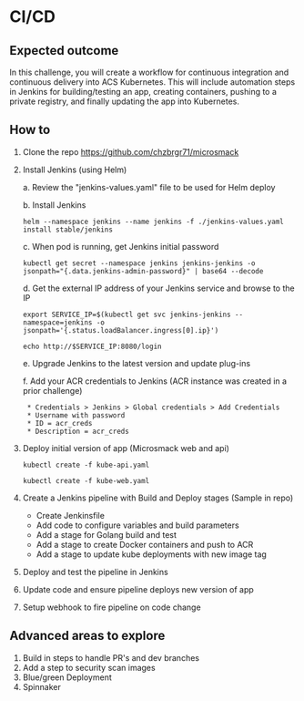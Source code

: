 # CI/CD

## Expected outcome

In this challenge, you will create a workflow for continuous integration and continuous delivery into ACS Kubernetes. This will include automation steps in Jenkins for building/testing an app, creating containers, pushing to a private registry, and finally updating the app into Kubernetes.

## How to

1. Clone the repo https://github.com/chzbrgr71/microsmack 
2. Install Jenkins (using Helm)

    a. Review the "jenkins-values.yaml" file to be used for Helm deploy

    b. Install Jenkins
    ```
    helm --namespace jenkins --name jenkins -f ./jenkins-values.yaml install stable/jenkins
    ```
    c. When pod is running, get Jenkins initial password
    ```
    kubectl get secret --namespace jenkins jenkins-jenkins -o jsonpath="{.data.jenkins-admin-password}" | base64 --decode
    ```
    d. Get the external IP address of your Jenkins service and browse to the IP
    ```
    export SERVICE_IP=$(kubectl get svc jenkins-jenkins --namespace=jenkins -o jsonpath='{.status.loadBalancer.ingress[0].ip}')

    echo http://$SERVICE_IP:8080/login
    ```
    e. Upgrade Jenkins to the latest version and update plug-ins

    f. Add your ACR credentials to Jenkins (ACR instance was created in a prior challenge)

        * Credentials > Jenkins > Global credentials > Add Credentials
        * Username with password
        * ID = acr_creds
        * Description = acr_creds

3. Deploy initial version of app (Microsmack web and api)

    ```
    kubectl create -f kube-api.yaml

    kubectl create -f kube-web.yaml
    ```

4. Create a Jenkins pipeline with Build and Deploy stages (Sample in repo)
    
    * Create Jenkinsfile
    * Add code to configure variables and build parameters
    * Add a stage for Golang build and test
    * Add a stage to create Docker containers and push to ACR
    * Add a stage to update kube deployments with new image tag

5. Deploy and test the pipeline in Jenkins
6. Update code and ensure pipeline deploys new version of app
7. Setup webhook to fire pipeline on code change

## Advanced areas to explore

1. Build in steps to handle PR's and dev branches
2. Add a step to security scan images
3. Blue/green Deployment
3. Spinnaker